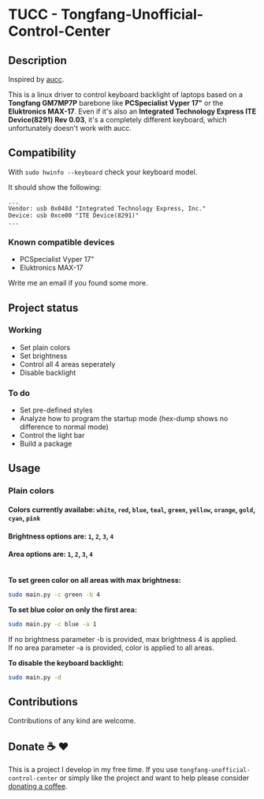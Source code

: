 # TUCC - Tongfang-Unofficial-Control-Center
## Description
Inspired by [aucc](https://github.com/rodgomesc/avell-unofficial-control-center).

This is a linux driver to control keyboard backlight of laptops based on a <b>Tongfang GM7MP7P</b> barebone like <b>PCSpecialist Vyper 17"</b> or the <b>Eluktronics MAX-17</b>.
Even if it's also an <b>Integrated Technology Express ITE Device(8291) Rev 0.03</b>, it's a completely different keyboard, which unfortunately doesn't work with aucc.


## Compatibility
With `sudo hwinfo --keyboard` check your keyboard model.<br>

It should show the following:
```
...
Vendor: usb 0x048d "Integrated Technology Express, Inc."
Device: usb 0xce00 "ITE Device(8291)"
...
```
### Known compatible devices
- PCSpecialist Vyper 17"
- Eluktronics MAX-17

Write me an email if you found some more.

## Project status
### Working
- Set plain colors
- Set brightness
- Control all 4 areas seperately
- Disable backlight

### To do
- Set pre-defined styles
- Analyze how to program the startup mode (hex-dump shows no difference to normal mode)
- Control the light bar
- Build a package

## Usage
### Plain colors
#### Colors currently availabe: `white`, `red`, `blue`, `teal`, `green`, `yellow`, `orange`, `gold`, `cyan`, `pink`
#### Brightness options are: `1`, `2`, `3`, `4`
#### Area options are: `1`, `2`, `3`, `4`
<br>
<b>To set green color on all areas with max brightness:</b>

```bash
sudo main.py -c green -b 4
```

<b>To set blue color on only the first area:</b>

```bash
sudo main.py -c blue -a 1
```

If no brightness parameter -b is provided, max brightness 4 is applied.<br>
If no area parameter -a is provided, color is applied to all areas.

<b> To disable the keyboard backlight:</b>

```bash
sudo main.py -d
```

## Contributions
Contributions of any kind are welcome.

## Donate :coffee: :heart:

This is a project I develop in my free time. If you use `tongfang-unofficial-control-center` or simply like the project and want to help please consider [donating a coffee](https://www.buymeacoffee.com/teyifigoda).